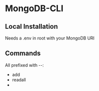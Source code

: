 # MongoDB-CLI

## Local Installation

Needs a .env in root with your MongoDB URI

## Commands

All prefixed with --:
- add
- readall
- 